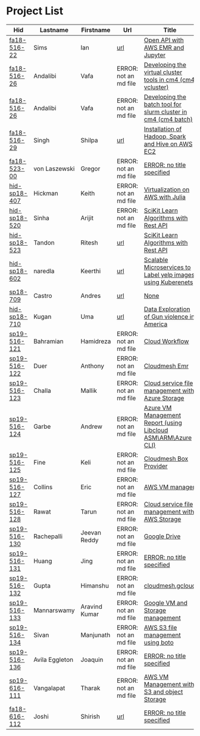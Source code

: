 # Project List

| Hid                                                                 | Lastname       | Firstname     | Url                                                                                             | Title                                                                                                                                                    |
|---------------------------------------------------------------------|----------------|---------------|-------------------------------------------------------------------------------------------------|----------------------------------------------------------------------------------------------------------------------------------------------------------|
| [fa18-516-22](https://github.com/cloudmesh-community/fa18-516-22)   | Sims           | Ian           | [url](https://github.com/cloudmesh-community/fa18-516-22/blob/master/project-report/report.md)  | [Open API with AWS EMR and Jupyter](https://github.com/cloudmesh-community/fa18-516-22/blob/master/project-report/report.md)                             |
| [fa18-516-26](https://github.com/cloudmesh-community/fa18-516-26)   | Andalibi       | Vafa          | ERROR: not an md file                                                                           | [Developing the virtual cluster tools in cm4 (cm4 vcluster)](https://github.com/cloudmesh-community/cm/tree/master/cm4/vcluster)                         |
| [fa18-516-26](https://github.com/cloudmesh-community/fa18-516-26)   | Andalibi       | Vafa          | ERROR: not an md file                                                                           | [Developing the batch tool for slurm cluster in cm4 (cm4 batch)](https://github.com/cloudmesh-community/cm/tree/master/cm4/batch)                        |
| [fa18-516-29](https://github.com/cloudmesh-community/fa18-516-29)   | Singh          | Shilpa        | [url](https://github.com/cloudmesh-community/fa18-516-29/tree/master/project-report/report.md)  | [Installation of Hadoop, Spark and Hive on AWS EC2](https://github.com/cloudmesh-community/fa18-516-29/tree/master/project-report/report.md)             |
| [fa18-523-00](https://github.com/cloudmesh-community/fa18-523-00)   | von Laszewski  | Gregor        | ERROR: not an md file                                                                           | [ERROR: no title specified](https://github.com/cloudmesh-community/fa18-523-00/tree/master/project-report)                                               |
| [hid-sp18-407](https://github.com/cloudmesh-community/hid-sp18-407) | Hickman        | Keith         | ERROR: not an md file                                                                           | [Virtualization on AWS with Julia](None)                                                                                                                 |
| [hid-sp18-520](https://github.com/cloudmesh-community/hid-sp18-520) | Sinha          | Arijit        | ERROR: not an md file                                                                           | [SciKit Learn Algorithms with Rest API](https://github.com/cloudmesh-community/hid-sp18-523/tree/master/project-report)                                  |
| [hid-sp18-523](https://github.com/cloudmesh-community/hid-sp18-523) | Tandon         | Ritesh        | [url](https://github.com/cloudmesh-community/hid-sp18-523/tree/master/project-report/report.md) | [SciKit Learn Algorithms with Rest API](https://github.com/cloudmesh-community/hid-sp18-523/tree/master/project-report/report.md)                        |
| [hid-sp18-602](https://github.com/cloudmesh-community/hid-sp18-602) | naredla        | Keerthi       | [url](https://github.com/cloudmesh-community/hid-sp18-602/tree/master/project-report/report.md) | [Scalable Microservices to Label yelp images using Kuberenets](https://github.com/cloudmesh-community/hid-sp18-602/tree/master/project-report/report.md) |
| [sp18-709](https://github.com/cloudmesh-community/sp18-709)         | Castro         | Andres        | [url](https://github.com/cloudmesh-community/hid-sp18-709/blob/master/project-report/report.md) | [None](https://github.com/cloudmesh-community/hid-sp18-709/blob/master/project-report/report.md)                                                         |
| [hid-sp18-710](https://github.com/cloudmesh-community/hid-sp18-710) | Kugan          | Uma           | [url](https://github.com/cloudmesh-community/hid-sp18-710/blob/master/project-report/report.md) | [Data Exploration of Gun violence in America](https://github.com/cloudmesh-community/hid-sp18-710/blob/master/project-report/report.md)                  |
| [sp19-516-121](https://github.com/cloudmesh-community/sp19-516-121) | Bahramian      | Hamidreza     | ERROR: not an md file                                                                           | [Cloud Workflow](None)                                                                                                                                   |
| [sp19-516-122](https://github.com/cloudmesh-community/sp19-516-122) | Duer           | Anthony       | ERROR: not an md file                                                                           | [Cloudmesh Emr](None)                                                                                                                                    |
| [sp19-516-123](https://github.com/cloudmesh-community/sp19-516-123) | Challa         | Mallik        | ERROR: not an md file                                                                           | [Cloud service file management with Azure Storage](https://github.com/cloudmesh-community/sp19-516-123/blob/master/project-code/docopt)                  |
| [sp19-516-124](https://github.com/cloudmesh-community/sp19-516-124) | Garbe          | Andrew        | ERROR: not an md file                                                                           | [Azure VM Management Report (using Libcloud ASM\ARM\Azure CLI)](https://github.com/cloudmesh-community/sp19-516-124/tree/master/project-code)            |
| [sp19-516-125](https://github.com/cloudmesh-community/sp19-516-125) | Fine           | Keli          | ERROR: not an md file                                                                           | [Cloudmesh Box Provider](None)                                                                                                                           |
| [sp19-516-127](https://github.com/cloudmesh-community/sp19-516-127) | Collins        | Eric          | ERROR: not an md file                                                                           | [AWS VM manager](https://github.com/cloudmesh-community/sp19-516-127/blob/master/project_code/cloudmesh.newawsvm/cloudmesh/newawsvm/command/newawsvm.py) |
| [sp19-516-128](https://github.com/cloudmesh-community/sp19-516-128) | Rawat          | Tarun         | ERROR: not an md file                                                                           | [Cloud service file management with AWS Storage](None)                                                                                                   |
| [sp19-516-130](https://github.com/cloudmesh-community/sp19-516-130) | Rachepalli     | Jeevan Reddy  | ERROR: not an md file                                                                           | [Google Drive](https://github.com/cloudmesh/cloudmesh-storage/tree/master/cloudmesh/storage/provider/gdrive)                                             |
| [sp19-516-131](https://github.com/cloudmesh-community/sp19-516-131) | Huang          | Jing          | ERROR: not an md file                                                                           | [ERROR: no title specified](https://github.com/hyspoc/cm/blob/master/cloudmesh/compute/libcloud/Provider.py)                                             |
| [sp19-516-132](https://github.com/cloudmesh-community/sp19-516-132) | Gupta          | Himanshu      | ERROR: not an md file                                                                           | [cloudmesh.gcloud](None)                                                                                                                                 |
| [sp19-516-133](https://github.com/cloudmesh-community/sp19-516-133) | Mannarswamy    | Aravind Kumar | ERROR: not an md file                                                                           | [Google VM and Storage management](None)                                                                                                                 |
| [sp19-516-134](https://github.com/cloudmesh-community/sp19-516-134) | Sivan          | Manjunath     | ERROR: not an md file                                                                           | [AWS S3 file management using boto](None)                                                                                                                |
| [sp19-516-136](https://github.com/cloudmesh-community/sp19-516-136) | Avila Eggleton | Joaquin       | ERROR: not an md file                                                                           | [ERROR: no title specified](https://github.com/cloudmesh-community/sp19-516-136/tree/master/project-code/cloudmesh.azure)                                |
| [sp19-616-111](https://github.com/cloudmesh-community/sp19-616-111) | Vangalapat     | Tharak        | ERROR: not an md file                                                                           | [AWS VM Management with S3 and object Storage](https://github.com/cloudmesh/cloudmesh-objstorage)                                                        |
| [fa18-616-112](https://github.com/cloudmesh-community/fa18-616-112) | Joshi          | Shirish       | [url](https://github.com/cloudmesh-community/sp19-616-112/blob/master/project-proposal.md)      | [ERROR: no title specified](https://github.com/cloudmesh-community/sp19-616-112/blob/master/project-proposal.md)                                         |
